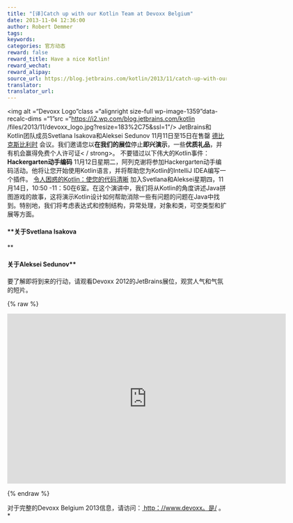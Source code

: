 ```yaml
---
title: "[译]Catch up with our Kotlin Team at Devoxx Belgium"
date: 2013-11-04 12:36:00
author: Robert Demmer
tags:
keywords:
categories: 官方动态
reward: false
reward_title: Have a nice Kotlin!
reward_wechat:
reward_alipay:
source_url: https://blog.jetbrains.com/kotlin/2013/11/catch-up-with-our-kotlin-team-at-devoxx-belgium/
translator:
translator_url:
---
```


<img alt =“Devoxx Logo”class =“alignright size-full wp-image-1359”data-recalc-dims =“1”src =“https://i2.wp.com/blog.jetbrains.com/kotlin /files/2013/11/devoxx_logo.jpg?resize=183%2C75&amp;ssl=1"/> JetBrains和Kotlin团队成员Svetlana Isakova和Aleksei Sedunov 11月11日至15日在售罄 [德比克斯比利时](http://www.devoxx.be/#/) 会议。我们邀请您以**在我们的展位**停止**即兴演示**，一些**优质礼品**，并有机会赢得免费个人许可证< / strong>。
不要错过以下伟大的Kotlin事件：
**Hackergarten动手编码**
11月12日星期二，阿列克谢将参加Hackergarten动手编码活动。他将让您开始使用Kotlin语言，并将帮助您为Kotlin的IntelliJ IDEA编写一个插件。 [令人困惑的Kotlin：使您的代码清晰](http://www.devoxx.be/dv13-svetlana-isakova.html?presId=3575) 加入Svetlana和Aleksei星期四，11月14日，10:50 -11：50在6室。在这个演讲中，我们将从Kotlin的角度讲述Java拼图游戏的故事，这将演示Kotlin设计如何帮助消除一些有问题的问题在Java中找到。特别地，我们将考虑表达式和控制结构，异常处理，对象和类，可空类型和扩展等方面。
#### **关于Svetlana Isakova <a href="http://www.devoxx.be/dv13-svetlana-isakova.html?presId=3575"> <br/>
</a>**

#### 关于Aleksei Sedunov**

要了解即将到来的行动，请观看Devoxx 2012的JetBrains展位，观赏人气和气氛的短片。

{% raw %}
<p><span class="embed-youtube" style="text-align:center; display: block;"><iframe allowfullscreen="true" class="youtube-player" height="390" src="https://www.youtube.com/embed/1PyBhozpQvw?version=3&amp;rel=1&amp;fs=1&amp;autohide=2&amp;showsearch=0&amp;showinfo=1&amp;iv_load_policy=1&amp;wmode=transparent" style="border:0;" type="text/html" width="640"></iframe></span></p>
{% endraw %}

对于完整的Devoxx Belgium 2013信息，请访问：<a href="http://www.devoxx.be/" target="_blank" title="Devoxx Belgium 2013"> http：//www.devoxx。是/ </a>。*
